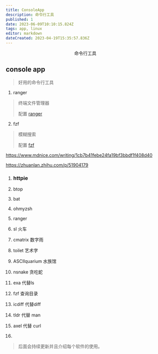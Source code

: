 ```yaml
---
title: ConsoleApp
description: 命令行工具
published: 1
date: 2023-06-09T10:10:15.824Z
tags: app, linux
editor: markdown
dateCreated: 2023-04-19T15:35:57.836Z
---
```


<center>命令行工具</center>


##  console app

>  好用的命令行工具


1. ranger

> 终端文件管理器
> 
> 配置 [ranger](https://www.zssnp.top/2021/06/03/ranger/)


2. fzf

> 模糊搜索
> 
> 配置 [fzf](https://www.zssnp.top/2021/06/03/ranger/)



https://www.mdnice.com/writing/1cb7b41febe24fa19bf3bbdf1f408d40

https://zhuanlan.zhihu.com/p/51904179

1. ### httpie

2. btop
3. bat 
4. ohmyzsh
5. ranger
6. sl 火车
7. cmatrix 数字雨
8. toilet  艺术字
9. ASCIIquarium 水族馆
10. nsnake 贪吃蛇
11. exa 代替ls
12. fzf 查询目录
13. icdiff  代替diff
14. tldr 代替 man
15. axel 代替 curl
16. 


> 后面会持续更新并且介绍每个软件的使用。











